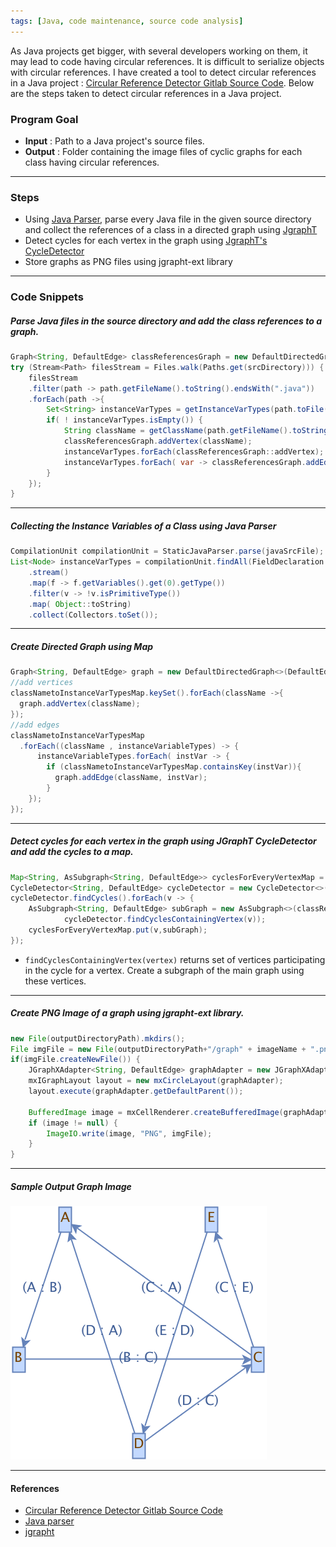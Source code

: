 ```yaml
---
tags: [Java, code maintenance, source code analysis]
---
```


As Java projects get bigger, with several developers working on them, it may lead to code having circular references. It is difficult to serialize objects with circular references. I have created a tool to detect circular references in a Java project : [Circular Reference Detector Gitlab Source Code](https://gitlab.com/nikhil_ideacrest/java-circular-reference-detector). Below are the steps taken to detect circular references in a Java project.

### Program Goal
- **Input** : Path to a Java project's source files.
- **Output** : Folder containing the image files of cyclic graphs for each class having circular references.

---

### Steps
  - Using [Java Parser](https://github.com/javaparser/javaparser), parse every Java file in the given source directory and collect the references of a class in a directed graph using [JgraphT](https://jgrapht.org/)
  - Detect cycles for each vertex in the graph using [JgraphT's](https://jgrapht.org/) [CycleDetector](https://jgrapht.org/javadoc/org/jgrapht/alg/cycle/CycleDetector.html)
  - Store graphs as PNG files using jgrapht-ext library

---

### Code Snippets

##### Parse Java files in the source directory and add the class references to a graph.
```java
Graph<String, DefaultEdge> classReferencesGraph = new DefaultDirectedGraph<>(DefaultEdge.class);
try (Stream<Path> filesStream = Files.walk(Paths.get(srcDirectory))) {
	filesStream				
	.filter(path -> path.getFileName().toString().endsWith(".java"))
	.forEach(path ->{
		Set<String> instanceVarTypes = getInstanceVarTypes(path.toFile());
		if( ! instanceVarTypes.isEmpty()) {						
			String className = getClassName(path.getFileName().toString());
			classReferencesGraph.addVertex(className);
			instanceVarTypes.forEach(classReferencesGraph::addVertex);
			instanceVarTypes.forEach( var -> classReferencesGraph.addEdge(className, var));
		}
	});
}
```

---

##### Collecting the Instance Variables of a Class using Java Parser
```java
CompilationUnit compilationUnit = StaticJavaParser.parse(javaSrcFile);		
List<Node> instanceVarTypes = compilationUnit.findAll(FieldDeclaration.class)
    .stream()
    .map(f -> f.getVariables().get(0).getType())
    .filter(v -> !v.isPrimitiveType())
    .map( Object::toString)
    .collect(Collectors.toSet());
```

---

##### Create Directed Graph using Map
```java
Graph<String, DefaultEdge> graph = new DefaultDirectedGraph<>(DefaultEdge.class);		
//add vertices
classNametoInstanceVarTypesMap.keySet().forEach(className ->{			
  graph.addVertex(className);
});
//add edges
classNametoInstanceVarTypesMap
  .forEach((className , instanceVariableTypes) -> {
      instanceVariableTypes.forEach( instVar -> {
        if (classNametoInstanceVarTypesMap.containsKey(instVar)){
          graph.addEdge(className, instVar);
        }			
    });
});
```

---

##### Detect cycles for each vertex in the graph using JGraphT CycleDetector and add the cycles to a map.
```java
Map<String, AsSubgraph<String, DefaultEdge>> cyclesForEveryVertexMap = new HashMap<>();
CycleDetector<String, DefaultEdge> cycleDetector = new CycleDetector<>(classReferencesGraph);
cycleDetector.findCycles().forEach(v -> {
	AsSubgraph<String, DefaultEdge> subGraph = new AsSubgraph<>(classReferencesGraph,
			cycleDetector.findCyclesContainingVertex(v));
	cyclesForEveryVertexMap.put(v,subGraph);
});
```

- `findCyclesContainingVertex(vertex)` returns set of vertices participating in the cycle for a vertex. Create a subgraph of the main graph using these vertices.

---

##### Create PNG Image of a graph using jgrapht-ext library.

```java
new File(outputDirectoryPath).mkdirs();
File imgFile = new File(outputDirectoryPath+"/graph" + imageName + ".png");
if(imgFile.createNewFile()) {
	JGraphXAdapter<String, DefaultEdge> graphAdapter = new JGraphXAdapter<>(subGraph);
	mxIGraphLayout layout = new mxCircleLayout(graphAdapter);
	layout.execute(graphAdapter.getDefaultParent());

	BufferedImage image = mxCellRenderer.createBufferedImage(graphAdapter, null, 2, Color.WHITE, true, null);
	if (image != null) {
		ImageIO.write(image, "PNG", imgFile);
	}
}
```

---

##### Sample Output Graph Image

![Sample output graph image.](/assets/images/detect-circular-references-in-a-java-project/graphD.png)

---

#### References
- [Circular Reference Detector Gitlab Source Code](https://gitlab.com/nikhil_ideacrest/java-circular-reference-detector)
- [Java parser](https://tomassetti.me/parsing-in-java/)
- [jgrapht](https://www.baeldung.com/jgrapht)
